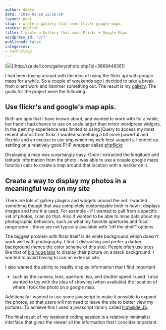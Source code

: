 ```yaml
---
author: dakry
date: '2010-01-18 22:16:49'
layout: post
slug: i-wrote-a-gallery-that-uses-flickr-google-maps
status: publish
title: I wrote a Gallery that uses Flickr + Google Maps
wordpress_id: '377'
published: false
categories:
- technology
---
```


[![](http://farm5.static.flickr.com/4009/4287010500_9a22620993.jpg)](http://za
dell.com/gallery/photo.php?id=3868448361)

I had been toying around with the idea of using the flickr api with google
maps for a while. So a couple of weekends ago I decided to take a break from
client work and hammer something out. The result is my [gallery](/gallery).
The goals for the project were the following:

## Use flickr's and google's map apis.

  
Both are apis that I have known about, and wanted to work with for a while,
but hadn't had chance to use on scale larger than minor wordpress widgets. In
the past my experience was limited to using jQuery to access my most recent
photos from flickr. I wanted something a bit more powerful and flexible and an
excuse to use php which my web host supports. I ended up settling on a
relatively good PHP wrapper called [phpflickr](phpflickr.com)

Displaying a map was surprisingly easy. Once I extracted the longitude and
latitude information from the photo I was able to use a couple google maps
function calls to create a map around that location with a marker on it.

## Create a way to display my photos in a meaningful way on my site

  
There are lots of gallery plugins and widgets around the net. I wanted
something though that was completely customizable both in how it displays
images and how it is used. For example - if I wanted to pull from a specific
set of photos, I can do that. Also if wanted to be able to mine data about my
photographic behaviors, such as what my favorite apertures and focal range
were - those are not typically available with "off the shelf" options.

The biggest problem with flickr itself is its white background which doesn't
work well with photography. I find it distracting and prefer a darker
background (hence the color scheme of this site). People often use sites like
that of [big huge labs](http://bighugelabs.com/) to display their picture on a
black background. I wanted to avoid having to use an external site.

I also wanted the ability to readily display information that I find important
- such as the camera, lens, aperture, iso, and shutter speed I used. I also
wanted to toy with the idea of showing (when available) the location of where
I took the photo on a google map.

Additionally I wanted to use some javascript to make it possible to expand the
photos, so that users will not need to leave the site to better view my
pictures. To achieve this I used a javascript library called [highslide
JS](http://highslide.com/).

The final result of my weekend coding session is a relatively minimalist
interface that gives the viewer all the information that I consider important.

